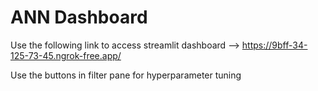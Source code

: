 # ANN Dashboard

Use the following link to access streamlit dashboard --> https://9bff-34-125-73-45.ngrok-free.app/

Use the buttons in filter pane for hyperparameter tuning
